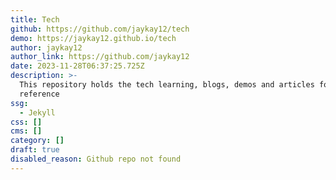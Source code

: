 ```yaml
---
title: Tech
github: https://github.com/jaykay12/tech
demo: https://jaykay12.github.io/tech
author: jaykay12
author_link: https://github.com/jaykay12
date: 2023-11-28T06:37:25.725Z
description: >-
  This repository holds the tech learning, blogs, demos and articles for future
  reference
ssg:
  - Jekyll
css: []
cms: []
category: []
draft: true
disabled_reason: Github repo not found
---
```

